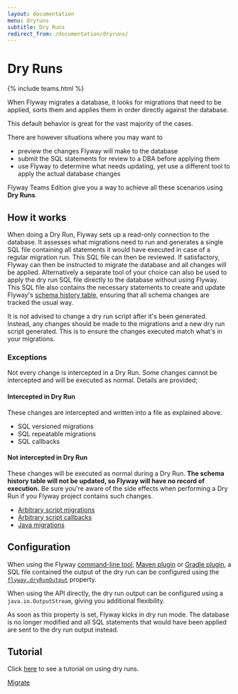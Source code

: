 ```yaml
---
layout: documentation
menu: dryruns
subtitle: Dry Runs
redirect_from: /documentation/dryruns/
---
```

# Dry Runs
{% include teams.html %}

When Flyway migrates a database, it looks for migrations that need to be applied, sorts them and applies them in order
directly against the database.

This default behavior is great for the vast majority of the cases.
 
There are however situations where you may want to
- preview the changes Flyway will make to the database
- submit the SQL statements for review to a DBA before applying them
- use Flyway to determine what needs updating, yet use a different tool to apply the actual database changes

Flyway Teams Edition give you a way to achieve all these scenarios using **Dry Runs**.

## How it works

When doing a Dry Run, Flyway sets up a read-only connection to the database. It assesses what migrations need to run and
generates a single SQL file containing all statements it would have executed in case of a regular migration
run. This SQL file can then be reviewed. If satisfactory, Flyway can then be instructed to migrate the database and
all changes will be applied. Alternatively a separate tool of your choice can also be used to apply the dry run SQL file
directly to the database without using Flyway. This SQL file also contains the necessary statements to create and update Flyway's
[schema history table](/documentation/concepts/migrations#schema-history-table), ensuring that all schema changes are tracked the usual way.

It is not advised to change a dry run script after it's been generated. Instead, any changes should be made to the migrations and a new dry run script generated. This is to ensure the changes executed match what's in your migrations.

### Exceptions

Not every change is intercepted in a Dry Run. Some changes cannot be intercepted and will be executed as normal. Details are provided;

#### Intercepted in Dry Run

These changes are intercepted and written into a file as explained above.

- SQL versioned migrations
- SQL repeatable migrations
- SQL callbacks

#### Not intercepted in Dry Run

These changes will be executed as normal during a Dry Run. **The schema history table will not be updated, so Flyway will have no record of execution.** Be sure you're aware of the side effects when performing a Dry Run if you Flyway project contains such changes.

- [Arbitrary script migrations](/documentation/concepts/migrations#script-migrations)
- [Arbitrary script callbacks](/documentation/concepts/migrations#script-migrations)
- [Java migrations](/documentation/concepts/migrations#java-based-migrations)

## Configuration

When using the Flyway [command-line tool](/documentation/usage/commandline), [Maven plugin](/documentation/usage/maven) or
[Gradle plugin](/documentation/usage/gradle), a SQL file contained the output of the dry run can be configured using the 
[`flyway.dryRunOutput`](/documentation/configuration/parameters/dryRunOutput) property.

When using the API directly, the dry run output can be configured using a `java.io.OutputStream`, giving you additional
flexibility.

As soon as this property is set, Flyway kicks in dry run mode. The database is no longer modified and all SQL statements
that would have been applied are sent to the dry run output instead.

## Tutorial

Click [here](/documentation/getstarted/advanced/dryruns) to see a tutorial on using dry runs.

<p class="next-steps">
    <a class="btn btn-primary" href="/documentation/command/migrate">Migrate <i class="fa fa-arrow-right"></i></a>
</p>